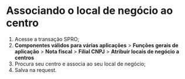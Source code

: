 # Associando o local de negócio ao centro 

1. Acesse a transação SPRO;
2. **Componentes válidos para várias aplicações** > **Funções gerais de aplicação** > **Nota fiscal** > **Filial CNPJ** > **Atribuir locais de negócio a centros** 
3. Procura seu centro e associa ao seu local de negócio;
4. Salva na request.